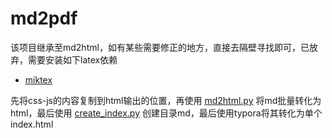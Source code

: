 # md2pdf

该项目继承至md2html，如有某些需要修正的地方，直接去隔壁寻找即可，已放弃，需要安装如下latex依赖

- [miktex](https://miktex.org/)

先将css-js的内容复制到html输出的位置，再使用 [md2html.py](md2html.py) 将md批量转化为html，最后使用 [create_index.py](create_index.py) 创建目录md，最后使用typora将其转化为单个index.html